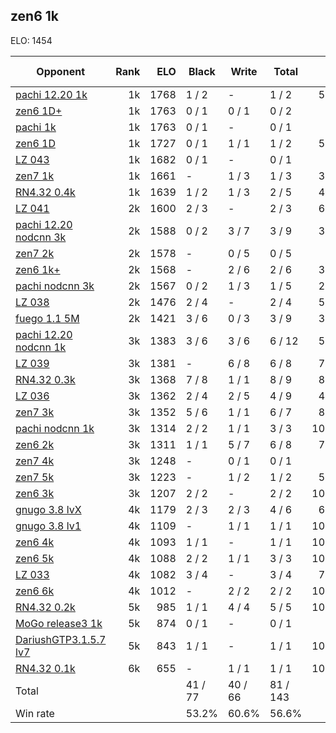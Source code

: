 ## zen6 1k ##

ELO: 1454

Opponent | Rank | ELO | Black | Write | Total | Win rate
---------|-----:|----:|-------|-------|-------|-------:
[pachi 12.20 1k](pachi%2012.20%201k.md) | 1k | 1768 | 1 / 2 | - | 1 / 2 | 50.0%
[zen6 1D+](zen6%201D+.md) | 1k | 1763 | 0 / 1 | 0 / 1 | 0 / 2 | 0.0%
[pachi 1k](pachi%201k.md) | 1k | 1763 | 0 / 1 | - | 0 / 1 | 0.0%
[zen6 1D](zen6%201D.md) | 1k | 1727 | 0 / 1 | 1 / 1 | 1 / 2 | 50.0%
[LZ 043](LZ%20043.md) | 1k | 1682 | 0 / 1 | - | 0 / 1 | 0.0%
[zen7 1k](zen7%201k.md) | 1k | 1661 | - | 1 / 3 | 1 / 3 | 33.3%
[RN4.32 0.4k](RN4.32%200.4k.md) | 1k | 1639 | 1 / 2 | 1 / 3 | 2 / 5 | 40.0%
[LZ 041](LZ%20041.md) | 2k | 1600 | 2 / 3 | - | 2 / 3 | 66.7%
[pachi 12.20 nodcnn 3k](pachi%2012.20%20nodcnn%203k.md) | 2k | 1588 | 0 / 2 | 3 / 7 | 3 / 9 | 33.3%
[zen7 2k](zen7%202k.md) | 2k | 1578 | - | 0 / 5 | 0 / 5 | 0.0%
[zen6 1k+](zen6%201k+.md) | 2k | 1568 | - | 2 / 6 | 2 / 6 | 33.3%
[pachi nodcnn 3k](pachi%20nodcnn%203k.md) | 2k | 1567 | 0 / 2 | 1 / 3 | 1 / 5 | 20.0%
[LZ 038](LZ%20038.md) | 2k | 1476 | 2 / 4 | - | 2 / 4 | 50.0%
[fuego 1.1 5M](fuego%201.1%205M.md) | 2k | 1421 | 3 / 6 | 0 / 3 | 3 / 9 | 33.3%
[pachi 12.20 nodcnn 1k](pachi%2012.20%20nodcnn%201k.md) | 3k | 1383 | 3 / 6 | 3 / 6 | 6 / 12 | 50.0%
[LZ 039](LZ%20039.md) | 3k | 1381 | - | 6 / 8 | 6 / 8 | 75.0%
[RN4.32 0.3k](RN4.32%200.3k.md) | 3k | 1368 | 7 / 8 | 1 / 1 | 8 / 9 | 88.9%
[LZ 036](LZ%20036.md) | 3k | 1362 | 2 / 4 | 2 / 5 | 4 / 9 | 44.4%
[zen7 3k](zen7%203k.md) | 3k | 1352 | 5 / 6 | 1 / 1 | 6 / 7 | 85.7%
[pachi nodcnn 1k](pachi%20nodcnn%201k.md) | 3k | 1314 | 2 / 2 | 1 / 1 | 3 / 3 | 100.0%
[zen6 2k](zen6%202k.md) | 3k | 1311 | 1 / 1 | 5 / 7 | 6 / 8 | 75.0%
[zen7 4k](zen7%204k.md) | 3k | 1248 | - | 0 / 1 | 0 / 1 | 0.0%
[zen7 5k](zen7%205k.md) | 3k | 1223 | - | 1 / 2 | 1 / 2 | 50.0%
[zen6 3k](zen6%203k.md) | 3k | 1207 | 2 / 2 | - | 2 / 2 | 100.0%
[gnugo 3.8 lvX](gnugo%203.8%20lvX.md) | 4k | 1179 | 2 / 3 | 2 / 3 | 4 / 6 | 66.7%
[gnugo 3.8 lv1](gnugo%203.8%20lv1.md) | 4k | 1109 | - | 1 / 1 | 1 / 1 | 100.0%
[zen6 4k](zen6%204k.md) | 4k | 1093 | 1 / 1 | - | 1 / 1 | 100.0%
[zen6 5k](zen6%205k.md) | 4k | 1088 | 2 / 2 | 1 / 1 | 3 / 3 | 100.0%
[LZ 033](LZ%20033.md) | 4k | 1082 | 3 / 4 | - | 3 / 4 | 75.0%
[zen6 6k](zen6%206k.md) | 4k | 1012 | - | 2 / 2 | 2 / 2 | 100.0%
[RN4.32 0.2k](RN4.32%200.2k.md) | 5k | 985 | 1 / 1 | 4 / 4 | 5 / 5 | 100.0%
[MoGo release3 1k](MoGo%20release3%201k.md) | 5k | 874 | 0 / 1 | - | 0 / 1 | 0.0%
[DariushGTP3.1.5.7 lv7](DariushGTP3.1.5.7%20lv7.md) | 5k | 843 | 1 / 1 | - | 1 / 1 | 100.0%
[RN4.32 0.1k](RN4.32%200.1k.md) | 6k | 655 | - | 1 / 1 | 1 / 1 | 100.0%
Total | | | 41 / 77 | 40 / 66 | 81 / 143 | 
Win rate| | | 53.2% | 60.6% | 56.6% | 
